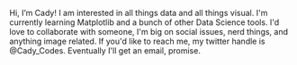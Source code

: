 Hi, I’m Cady!
I am interested in all things data and all things visual.
I'm currently learning Matplotlib and a bunch of other Data Science tools.
I'd love to collaborate with someone, I'm big on social issues, nerd things, and anything image related.
If you'd like to reach me, my twitter handle is @Cady_Codes. Eventually I'll get an email, promise.

<!---
DuckofDoom91/DuckofDoom91 is a ✨ special ✨ repository because its `README.md` (this file) appears on your GitHub profile.
You can click the Preview link to take a look at your changes.
--->

